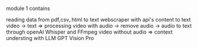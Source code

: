 module 1 contains 

reading data from pdf,csv,.html to text
webscraper with api's content to text
video -> text => processing video with audio -> remove audio -> audio to text through openAI Whisper and FFmpeg
video without audio => context understing with LLM GPT Vision Pro